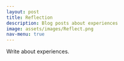 ```yaml
---
layout: post
title: Reflection
description: Blog posts about experiences
image: assets/images/Reflect.png
nav-menu: true
---
```


Write about experiences.
